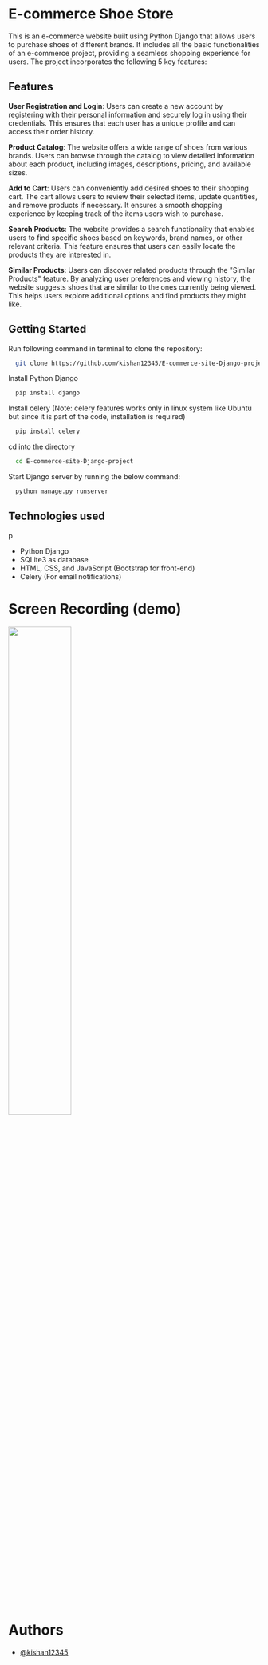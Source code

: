 # E-commerce Shoe Store

This is an e-commerce website built using Python Django that allows users to purchase shoes of different brands. It includes all the basic functionalities of an e-commerce project, providing a seamless shopping experience for users. The project incorporates the following 5 key features:

## Features

**User Registration and Login**: Users can create a new account by registering with their personal information and securely log in using their credentials. This ensures that each user has a unique profile and can access their order history.

**Product Catalog**: The website offers a wide range of shoes from various brands. Users can browse through the catalog to view detailed information about each product, including images, descriptions, pricing, and available sizes.

**Add to Cart**: Users can conveniently add desired shoes to their shopping cart. The cart allows users to review their selected items, update quantities, and remove products if necessary. It ensures a smooth shopping experience by keeping track of the items users wish to purchase.

**Search Products**: The website provides a search functionality that enables users to find specific shoes based on keywords, brand names, or other relevant criteria. This feature ensures that users can easily locate the products they are interested in.

**Similar Products**: Users can discover related products through the "Similar Products" feature. By analyzing user preferences and viewing history, the website suggests shoes that are similar to the ones currently being viewed. This helps users explore additional options and find products they might like.

## Getting Started

Run following command in terminal to clone the repository:

```bash
  git clone https://github.com/kishan12345/E-commerce-site-Django-project.git
```

Install Python Django
```bash
  pip install django
```

Install celery (Note: celery features works only in linux system like Ubuntu but since it is part of the code, installation is required)
```bash
  pip install celery
```

cd into the directory
```bash
  cd E-commerce-site-Django-project
```

Start Django server by running the below command:

```bash
  python manage.py runserver
```

## Technologies used
p
* Python Django
* SQLite3 as database
* HTML, CSS, and JavaScript (Bootstrap for front-end)
* Celery (For email notifications)

# Screen Recording (demo)
[<img src="https://img.youtube.com/vi/8Kpz921UsBQ/maxresdefault.jpg" width="50%">](https://youtu.be/8Kpz921UsBQ)

# Authors

- [@kishan12345](https://github.com/kishan12345)
